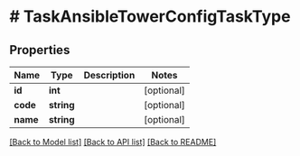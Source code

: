 # # TaskAnsibleTowerConfigTaskType

## Properties

Name | Type | Description | Notes
------------ | ------------- | ------------- | -------------
**id** | **int** |  | [optional]
**code** | **string** |  | [optional]
**name** | **string** |  | [optional]

[[Back to Model list]](../../README.md#models) [[Back to API list]](../../README.md#endpoints) [[Back to README]](../../README.md)
